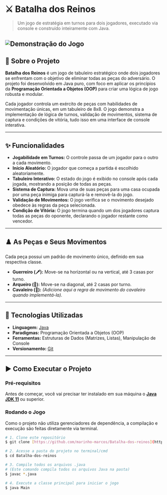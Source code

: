 # ⚔️ Batalha dos Reinos

> Um jogo de estratégia em turnos para dois jogadores, executado via console e construído inteiramente com Java.

![Demonstração do Jogo](https://i.imgur.com/3c8iWqJ.gif)
---

## 📝 Sobre o Projeto

**Batalha dos Reinos** é um jogo de tabuleiro estratégico onde dois jogadores se enfrentam com o objetivo de eliminar todas as peças do adversário. O projeto foi desenvolvido em Java puro, com foco em aplicar os princípios da **Programação Orientada a Objetos (OOP)** para criar uma lógica de jogo robusta e modular.

Cada jogador controla um exército de peças com habilidades de movimentação únicas, em um tabuleiro de 8x8. O jogo demonstra a implementação de lógica de turnos, validação de movimentos, sistema de captura e condições de vitória, tudo isso em uma interface de console interativa.

---

## ✨ Funcionalidades

* **Jogabilidade em Turnos:** O controle passa de um jogador para o outro a cada movimento.
* **Início Aleatório:** O jogador que começa a partida é escolhido aleatoriamente.
* **Tabuleiro Interativo:** O estado do jogo é exibido no console após cada jogada, mostrando a posição de todas as peças.
* **Sistema de Captura:** Mova uma de suas peças para uma casa ocupada por uma peça inimiga para capturá-la e removê-la do jogo.
* **Validação de Movimentos:** O jogo verifica se o movimento desejado obedece às regras da peça selecionada.
* **Condição de Vitória:** O jogo termina quando um dos jogadores captura todas as peças do oponente, declarando o jogador restante como vencedor.

---

## ♟️ As Peças e Seus Movimentos

Cada peça possui um padrão de movimento único, definido em sua respectiva classe.

* **Guerreiro (🗡️):** Move-se na horizontal ou na vertical, até 3 casas por turno.
* **Arqueiro (🏹):** Move-se na diagonal, até 2 casas por turno.
* **Cavaleiro (🐴):** _(Adicione aqui a regra de movimento do cavaleiro quando implementá-la)._

---

## 🚀 Tecnologias Utilizadas

* **Linguagem:** [Java](https://www.java.com/pt-BR/)
* **Paradigmas:** Programação Orientada a Objetos (OOP)
* **Ferramentas:** Estruturas de Dados (Matrizes, Listas), Manipulação de Console
* **Versionamento:** [Git](https://git-scm.com/)

---

## ▶️ Como Executar o Projeto

### Pré-requisitos

Antes de começar, você vai precisar ter instalado em sua máquina o **[Java JDK 11](https://www.oracle.com/java/technologies/javase/jdk11-archive-downloads.html)** ou superior.

### Rodando o Jogo

Como o projeto não utiliza gerenciadores de dependência, a compilação e execução são feitas diretamente via terminal.

```bash
# 1. Clone este repositório
$ git clone [https://github.com/marinho-marcos/Batalha-dos-reinos](https://github.com/marinho-marcos/Batalha-dos-reinos)

# 2. Acesse a pasta do projeto no terminal/cmd
$ cd Batalha-dos-reinos

# 3. Compile todos os arquivos .java
# (Este comando compila todos os arquivos Java na pasta)
$ javac *.java

# 4. Execute a classe principal para iniciar o jogo
$ java Main
